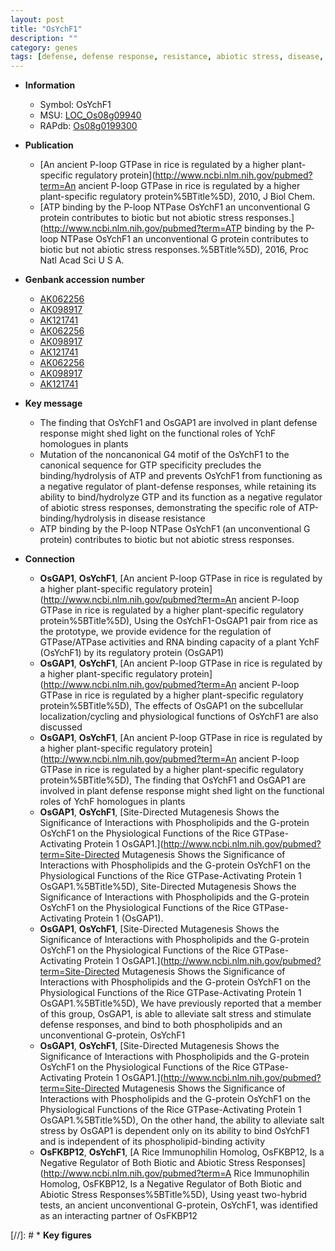 ```yaml
---
layout: post
title: "OsYchF1"
description: ""
category: genes
tags: [defense, defense response, resistance, abiotic stress, disease, disease resistance, stress, biotic stress, stress response]
---
```


* **Information**  
    + Symbol: OsYchF1  
    + MSU: [LOC_Os08g09940](http://rice.uga.edu/cgi-bin/ORF_infopage.cgi?orf=LOC_Os08g09940)  
    + RAPdb: [Os08g0199300](http://rapdb.dna.affrc.go.jp/viewer/gbrowse_details/irgsp1?name=Os08g0199300)  

* **Publication**  
    + [An ancient P-loop GTPase in rice is regulated by a higher plant-specific regulatory protein](http://www.ncbi.nlm.nih.gov/pubmed?term=An ancient P-loop GTPase in rice is regulated by a higher plant-specific regulatory protein%5BTitle%5D), 2010, J Biol Chem.
    + [ATP binding by the P-loop NTPase OsYchF1 an unconventional G protein contributes to biotic but not abiotic stress responses.](http://www.ncbi.nlm.nih.gov/pubmed?term=ATP binding by the P-loop NTPase OsYchF1 an unconventional G protein contributes to biotic but not abiotic stress responses.%5BTitle%5D), 2016, Proc Natl Acad Sci U S A.

* **Genbank accession number**  
    + [AK062256](http://www.ncbi.nlm.nih.gov/nuccore/AK062256)
    + [AK098917](http://www.ncbi.nlm.nih.gov/nuccore/AK098917)
    + [AK121741](http://www.ncbi.nlm.nih.gov/nuccore/AK121741)
    + [AK062256](http://www.ncbi.nlm.nih.gov/nuccore/AK062256)
    + [AK098917](http://www.ncbi.nlm.nih.gov/nuccore/AK098917)
    + [AK121741](http://www.ncbi.nlm.nih.gov/nuccore/AK121741)
    + [AK062256](http://www.ncbi.nlm.nih.gov/nuccore/AK062256)
    + [AK098917](http://www.ncbi.nlm.nih.gov/nuccore/AK098917)
    + [AK121741](http://www.ncbi.nlm.nih.gov/nuccore/AK121741)

* **Key message**  
    + The finding that OsYchF1 and OsGAP1 are involved in plant defense response might shed light on the functional roles of YchF homologues in plants
    + Mutation of the noncanonical G4 motif of the OsYchF1 to the canonical sequence for GTP specificity precludes the binding/hydrolysis of ATP and prevents OsYchF1 from functioning as a negative regulator of plant-defense responses, while retaining its ability to bind/hydrolyze GTP and its function as a negative regulator of abiotic stress responses, demonstrating the specific role of ATP-binding/hydrolysis in disease resistance
    + ATP binding by the P-loop NTPase OsYchF1 (an unconventional G protein) contributes to biotic but not abiotic stress responses.

* **Connection**  
    + __OsGAP1__, __OsYchF1__, [An ancient P-loop GTPase in rice is regulated by a higher plant-specific regulatory protein](http://www.ncbi.nlm.nih.gov/pubmed?term=An ancient P-loop GTPase in rice is regulated by a higher plant-specific regulatory protein%5BTitle%5D), Using the OsYchF1-OsGAP1 pair from rice as the prototype, we provide evidence for the regulation of GTPase/ATPase activities and RNA binding capacity of a plant YchF (OsYchF1) by its regulatory protein (OsGAP1)
    + __OsGAP1__, __OsYchF1__, [An ancient P-loop GTPase in rice is regulated by a higher plant-specific regulatory protein](http://www.ncbi.nlm.nih.gov/pubmed?term=An ancient P-loop GTPase in rice is regulated by a higher plant-specific regulatory protein%5BTitle%5D), The effects of OsGAP1 on the subcellular localization/cycling and physiological functions of OsYchF1 are also discussed
    + __OsGAP1__, __OsYchF1__, [An ancient P-loop GTPase in rice is regulated by a higher plant-specific regulatory protein](http://www.ncbi.nlm.nih.gov/pubmed?term=An ancient P-loop GTPase in rice is regulated by a higher plant-specific regulatory protein%5BTitle%5D), The finding that OsYchF1 and OsGAP1 are involved in plant defense response might shed light on the functional roles of YchF homologues in plants
    + __OsGAP1__, __OsYchF1__, [Site-Directed Mutagenesis Shows the Significance of Interactions with Phospholipids and the G-protein OsYchF1 on the Physiological Functions of the Rice GTPase-Activating Protein 1 OsGAP1.](http://www.ncbi.nlm.nih.gov/pubmed?term=Site-Directed Mutagenesis Shows the Significance of Interactions with Phospholipids and the G-protein OsYchF1 on the Physiological Functions of the Rice GTPase-Activating Protein 1 OsGAP1.%5BTitle%5D), Site-Directed Mutagenesis Shows the Significance of Interactions with Phospholipids and the G-protein OsYchF1 on the Physiological Functions of the Rice GTPase-Activating Protein 1 (OsGAP1).
    + __OsGAP1__, __OsYchF1__, [Site-Directed Mutagenesis Shows the Significance of Interactions with Phospholipids and the G-protein OsYchF1 on the Physiological Functions of the Rice GTPase-Activating Protein 1 OsGAP1.](http://www.ncbi.nlm.nih.gov/pubmed?term=Site-Directed Mutagenesis Shows the Significance of Interactions with Phospholipids and the G-protein OsYchF1 on the Physiological Functions of the Rice GTPase-Activating Protein 1 OsGAP1.%5BTitle%5D), We have previously reported that a member of this group, OsGAP1, is able to alleviate salt stress and stimulate defense responses, and bind to both phospholipids and an unconventional G-protein, OsYchF1
    + __OsGAP1__, __OsYchF1__, [Site-Directed Mutagenesis Shows the Significance of Interactions with Phospholipids and the G-protein OsYchF1 on the Physiological Functions of the Rice GTPase-Activating Protein 1 OsGAP1.](http://www.ncbi.nlm.nih.gov/pubmed?term=Site-Directed Mutagenesis Shows the Significance of Interactions with Phospholipids and the G-protein OsYchF1 on the Physiological Functions of the Rice GTPase-Activating Protein 1 OsGAP1.%5BTitle%5D), On the other hand, the ability to alleviate salt stress by OsGAP1 is dependent only on its ability to bind OsYchF1 and is independent of its phospholipid-binding activity
    + __OsFKBP12__, __OsYchF1__, [A Rice Immunophilin Homolog, OsFKBP12, Is a Negative Regulator of Both Biotic and Abiotic Stress Responses](http://www.ncbi.nlm.nih.gov/pubmed?term=A Rice Immunophilin Homolog, OsFKBP12, Is a Negative Regulator of Both Biotic and Abiotic Stress Responses%5BTitle%5D),  Using yeast two-hybrid tests, an ancient unconventional G-protein, OsYchF1, was identified as an interacting partner of OsFKBP12

[//]: # * **Key figures**  


